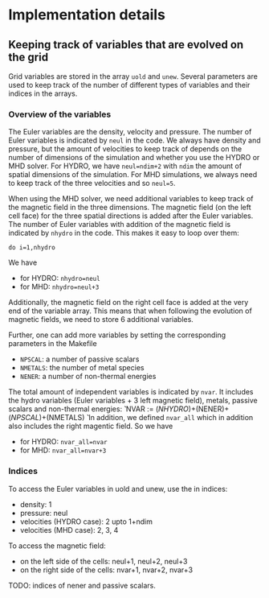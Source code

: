 # Implementation details

## Keeping track of variables that are evolved on the grid

Grid variables are stored in the array `uold` and `unew`.
Several parameters are used to keep track of the number of different types of variables and their indices in the arrays.

### Overview of the variables

The Euler variables are the density, velocity and pressure.
The number of Euler variables is indicated by `neul` in the code.
We always have density and pressure, but the amount of velocities to keep track of depends on the number of dimensions of the simulation
and whether you use the HYDRO or MHD solver.
For HYDRO, we have `neul=ndim+2` with `ndim` the amount of spatial dimensions of the simulation.
For MHD simulations, we always need to keep track of the three velocities and so `neul=5`.

When using the MHD solver, we need additional variables to keep track of the magnetic field in the three dimensions.
The magnetic field (on the left cell face) for the three spatial directions is added after the Euler variables.
The number of Euler variables with addition of the magnetic field is indicated by `nhydro` in the code.
This makes it easy to loop over them:
```
do i=1,nhydro
```
We have
- for HYDRO: `nhydro=neul`
- for MHD: `nhydro=neul+3`

Additionally, the magnetic field on the right cell face is added at the very end of the variable array.
This means that when following the evolution of magnetic fields, we need to store 6 additional variables. 

Further, one can add more variables by setting the corresponding parameters in the Makefile
- `NPSCAL`: a number of passive scalars
- `NMETALS`: the number of metal species
- `NENER`: a number of non-thermal energies

The total amount of independent variables is indicated by `nvar`. It includes the hydro variables (Euler variables + 3 left magnetic field), metals, passive scalars and non-thermal energies:
`̀`̀
NVAR := $(NHYDRO)+$(NENER)+$(NPSCAL)+$(NMETALS)
`̀`̀
In addition, we defined `nvar_all` which in addition also includes the right magentic field.
So we have
- for HYDRO: `nvar_all=nvar`
- for MHD: `nvar_all=nvar+3`

### Indices
To access the Euler variables in uold and unew, use the in indices:
- density: 1
- pressure: neul
- velocities (HYDRO case): 2 upto 1+ndim
- velocities (MHD case): 2, 3, 4

To access the magnetic field:
- on the left side of the cells: neul+1, neul+2, neul+3
- on the right side of the cells: nvar+1, nvar+2, nvar+3

TODO: indices of nener and passive scalars.